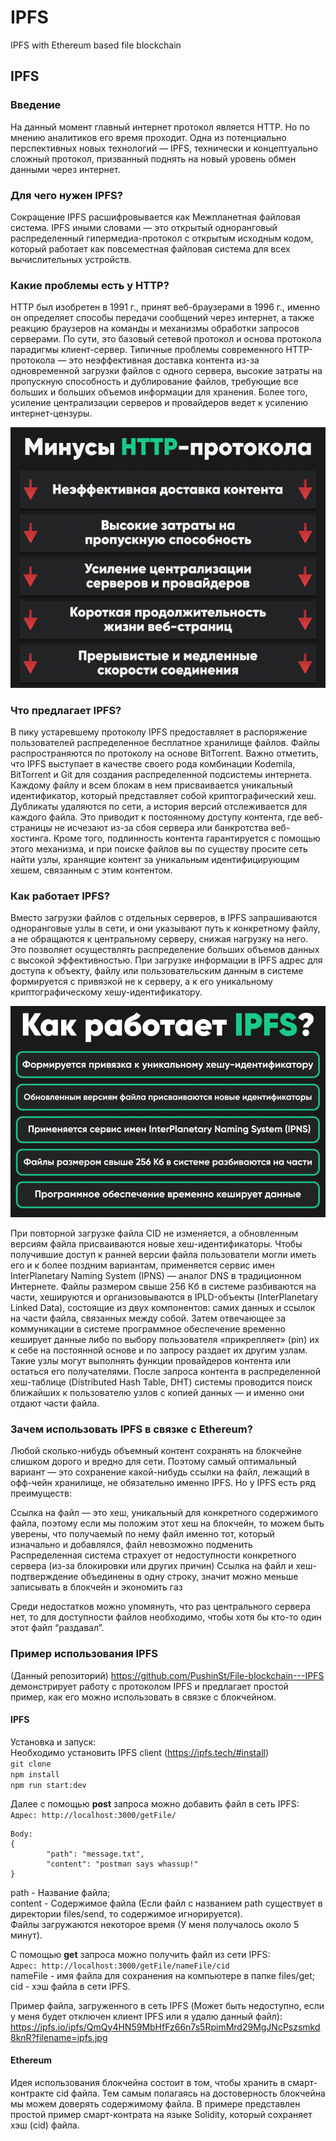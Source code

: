 # IPFS
IPFS with Ethereum based file blockchain

## IPFS
### Введение
На данный момент главный интернет протокол является HTTP. Но по мнению аналитиков его время проходит. Одна из потенциально перспективных новых технологий — IPFS, технически и концептуально сложный протокол, призванный поднять на новый уровень обмен данными через интернет.  

### Для чего нужен IPFS?
Сокращение IPFS расшифровывается как Межпланетная файловая система. IPFS иными словами — это открытый одноранговый распределенный гипермедиа-протокол с открытым исходным кодом, который работает как повсеместная файловая система для всех вычислительных устройств.  

### Какие проблемы есть у HTTP?
HTTP был изобретен в 1991 г., принят веб-браузерами в 1996 г., именно он определяет способы передачи сообщений через интернет, а также реакцию браузеров на команды и механизмы обработки запросов серверами. По сути, это базовый сетевой протокол и основа протокола парадигмы клиент-сервер.
Типичные проблемы современного HTTP-протокола — это неэффективная доставка контента из-за одновременной загрузки файлов с одного сервера, высокие затраты на пропускную способность и дублирование файлов, требующие все больших и больших объемов информации для хранения. Более того, усиление централизации серверов и провайдеров ведет к усилению интернет-цензуры.  

![Проблемы HTTP](http.png) 

### Что предлагает IPFS?
В пику устаревшему протоколу IPFS предоставляет в распоряжение пользователей распределенное бесплатное хранилище файлов. Файлы распространяются по протоколу на основе BitTorrent. Важно отметить, что IPFS выступает в качестве своего рода комбинации Kodemila, BitTorrent и Git для создания распределенной подсистемы интернета.
Каждому файлу и всем блокам в нем присваивается уникальный идентификатор, который представляет собой криптографический хеш. Дубликаты удаляются по сети, а история версий отслеживается для каждого файла. Это приводит к постоянному доступу контента, где веб-страницы не исчезают из-за сбоя сервера или банкротства веб-хостинга.
Кроме того, подлинность контента гарантируется с помощью этого механизма, и при поиске файлов вы по существу просите сеть найти узлы, хранящие контент за уникальным идентифицирующим хешем, связанным с этим контентом.

### Как работает IPFS?
Вместо загрузки файлов с отдельных серверов, в IPFS запрашиваются одноранговые узлы в сети, и они указывают путь к конкретному файлу, а не обращаются к центральному серверу, снижая нагрузку на него. Это позволяет осуществлять распределение больших объемов данных с высокой эффективностью.
При загрузке информации в IPFS адрес для доступа к объекту, файлу или пользовательским данным в системе формируется с привязкой не к серверу, а к его уникальному криптографическому хешу-идентификатору.  

![Как работает IPFS?](ipfs.png)  

При повторной загрузке файла CID не изменяется, а обновленным версиям файла присваиваются новые хеш-идентификаторы. Чтобы получившие доступ к ранней версии файла пользователи могли иметь его и к более поздним вариантам, применяется сервис имен InterPlanetary Naming System (IPNS) — аналог DNS в традиционном Интернете.
Файлы размером свыше 256 Кб в системе разбиваются на части, хешируются и организовываются в IPLD-объекты (InterPlanetary Linked Data), состоящие из двух компонентов: самих данных и ссылок на части файла, связанных между собой.
Затем отвечающее за коммуникации в системе программное обеспечение временно кеширует данные либо по выбору пользователя «прикрепляет» (pin) их к себе на постоянной основе и по запросу раздает их другим узлам. Такие узлы могут выполнять функции провайдеров контента или остаться его получателями.
После запроса контента в распределенной хеш-таблице (Distributed Hash Table, DHT) системы проводится поиск ближайших к пользователю узлов с копией данных — и именно они отдают части файла.

### Зачем использовать IPFS в связке с Ethereum?
Любой сколько-нибудь объемный контент сохранять на блокчейне слишком дорого и вредно для сети. Поэтому самый оптимальный вариант — это сохранение какой-нибудь ссылки на файл, лежащий в офф-чейн хранилище, не обязательно именно IPFS. Но у IPFS есть ряд преимуществ:

Ссылка на файл — это хеш, уникальный для конкретного содержимого файла, поэтому если мы положим этот хеш на блокчейн, то можем быть уверены, что получаемый по нему файл именно тот, который изначально и добавлялся, файл невозможно подменить
Распределенная система страхует от недоступности конкретного сервера (из-за блокировки или других причин)
Ссылка на файл и хеш-подтверждение объединены в одну строку, значит можно меньше записывать в блокчейн и экономить газ

Среди недостатков можно упомянуть, что раз центрального сервера нет, то для доступности файлов необходимо, чтобы хотя бы кто-то один этот файл “раздавал”. 

### Пример использования IPFS
(Данный репозиторий) https://github.com/PushinSt/File-blockchain---IPFS демонстрирует работу с протоколом IPFS и предлагает простой пример, как его можно использовать в связке с блокчейном. 

#### IPFS 
Установка и запуск:  
Необходимо установить IPFS client (https://ipfs.tech/#install)  
`git clone`  
`npm install`  
`npm run start:dev`  


Далее с помощью **post** запроса можно добавить файл в сеть IPFS:  
`Адрес: http://localhost:3000/getFile/`  
```
Body:
{
		"path": "message.txt",
		"content": "postman says whassup!"
}
```
path - Название файла;  
content - Содержимое файла (Если файл с названием path существует в директории files/send, то содержимое игнорируется).  
Файлы загружаются некоторое время (У меня получалось около 5 минут).  

С помощью **get** запроса можно получить файл из сети IPFS:  
`Адрес: http://localhost:3000/getFile/nameFile/cid`  
nameFile - имя файла для сохранения на компьютере в папке files/get;  
cid - хэш файла в сети IPFS.  

Пример файла, загруженного в сеть IPFS (Может быть недоступно, если у меня будет отключен клиент IPFS или я удалю данный файл):  
https://ipfs.io/ipfs/QmQy4HN59MbHfFz66n7s5RpimMrd29MgJNcPszsmkd8knR?filename=ipfs.jpg  
#### Ethereum
Идея использования блокчейна состоит в том, чтобы хранить в смарт-контракте cid файла. Тем самым полагаясь на достоверность блокчейна мы можем доверять содержимому файла. В примере представлен простой пример смарт-контрата на языке Solidity, который сохраняет хэш (cid) файла. 
